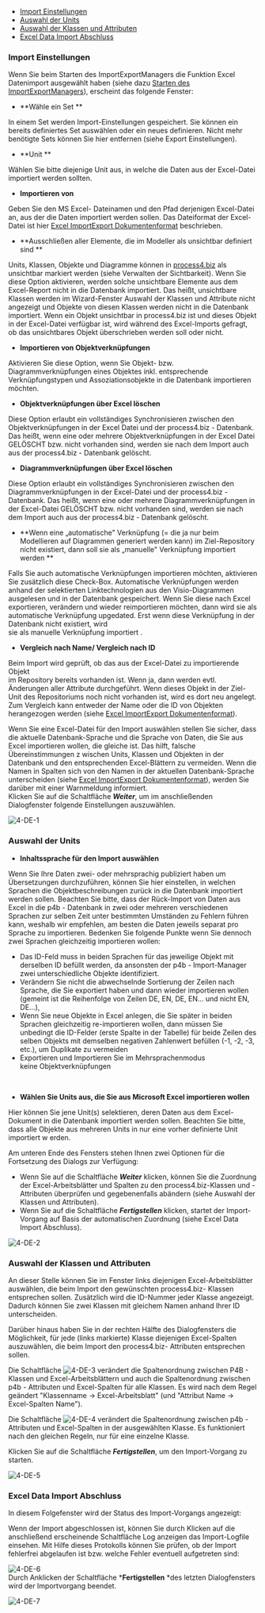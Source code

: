 -   [Import Einstellungen](#import-einstellungen)
-   [Auswahl der Units](#auswahl-der-units)
-   [Auswahl der Klassen und Attributen](#auswahl-der-klassen-und-attributen)
-   [Excel Data Import Abschluss](#excel-data-import-abschluss)

### Import Einstellungen

Wenn Sie beim Starten des ImportExportManagers die Funktion Excel
Datenimport ausgewählt haben (siehe dazu [Starten des
ImportExportManagers](Starten_des_ImportExportManagers)), erscheint das
folgende Fenster:

-   **Wähle ein Set **

In einem Set werden Import-Einstellungen gespeichert. Sie können ein
bereits definiertes Set auswählen oder ein neues definieren. Nicht mehr
benötigte Sets können Sie hier entfernen (siehe Export Einstellungen). 

-   **Unit **

Wählen Sie bitte diejenige Unit aus, in welche die Daten aus der
Excel-Datei importiert werden sollten. 

-   **Importieren von** 

Geben Sie den MS Excel- Dateinamen und den Pfad derjenigen Excel-Datei
an, aus der die Daten importiert werden sollen. Das Dateiformat der
Excel-Datei ist hier [Excel ImportExport
Dokumentenformat](Datenaustausch-zwischen-process4.biz-und-MS-Excel_1016260.html#Datenaustauschzwischenprocess4.bizundMSExcel-ExcelImportExportDokumentenformat) beschrieben. 

-   **Ausschließen aller Elemente, die im Modeller als unsichtbar
    definiert sind **

Units, Klassen, Objekte und Diagramme können in
[process4.biz](http://process4.biz) als unsichtbar markiert werden
(siehe Verwalten der Sichtbarkeit). Wenn Sie diese Option aktivieren,
werden solche unsichtbare Elemente aus dem Excel-Report nicht in die
Datenbank importiert. Das heißt, unsichtbare Klassen werden im
Wizard-Fenster Auswahl der Klassen und Attribute nicht angezeigt und
Objekte von diesen Klassen werden nicht in die Datenbank importiert.
Wenn ein Objekt unsichtbar in process4.biz ist und dieses Objekt in der
Excel-Datei verfügbar ist, wird während des Excel-Imports gefragt, ob
das unsichtbares Objekt überschrieben werden soll oder nicht. 

-   **Importieren von Objektverknüpfungen** 

Aktivieren Sie diese Option, wenn Sie Objekt- bzw. Diagrammverknüpfungen
eines Objektes inkl. entsprechende Verknüpfungstypen und
Assoziationsobjekte in die Datenbank importieren möchten. 

-   **Objektverknüpfungen über Excel löschen** 

Diese Option erlaubt ein vollständiges Synchronisieren zwischen den
Objektverknüpfungen in der Excel Datei und der process4.biz - Datenbank.
Das heißt, wenn eine oder mehrere Objektverknüpfungen in der Excel Datei
GELÖSCHT bzw. nicht vorhanden sind, werden sie nach dem Import auch aus
der process4.biz - Datenbank gelöscht. 

-   **Diagrammverknüpfungen über Excel löschen** 

Diese Option erlaubt ein vollständiges Synchronisieren zwischen den
Diagrammverknüpfungen in der Excel-Datei und der process4.biz -
Datenbank. Das heißt, wenn eine oder mehrere Diagrammverknüpfungen in
der Excel-Datei GELÖSCHT bzw. nicht vorhanden sind, werden sie nach dem
Import auch aus der process4.biz - Datenbank gelöscht. 

-   **Wenn eine „automatische" Verknüpfung (= die ja nur beim
    Modellieren auf Diagrammen generiert werden kann) im Ziel-Repository
    nicht existiert, dann soll sie als „manuelle" Verknüpfung importiert
    werden **

Falls Sie auch automatische Verknüpfungen importieren möchten,
aktivieren Sie zusätzlich diese Check-Box. Automatische Verknüpfungen
werden anhand der selektierten Linktechnologien aus den Visio-Diagrammen
ausgelesen und in der Datenbank gespeichert. Wenn Sie diese nach Excel
exportieren, verändern und wieder reimportieren möchten, dann wird sie
als automatische Verknüpfung upgedated. Erst wenn diese Verknüpfung in
der Datenbank nicht existiert, wird  
sie als manuelle Verknüpfung importiert . 

-   **Vergleich nach Name/ Vergleich nach ID** 

Beim Import wird geprüft, ob das aus der Excel-Datei zu importierende
Objekt  
im Repository bereits vorhanden ist. Wenn ja, dann werden evtl.
Änderungen aller Attribute durchgeführt. Wenn dieses Objekt in der
Ziel-Unit des Repositoriums noch nicht vorhanden ist, wird es dort neu
angelegt. Zum Vergleich kann entweder der Name oder die ID von Objekten
herangezogen werden (siehe [Excel ImportExport
Dokumentenformat](Datenaustausch-zwischen-process4.biz-und-MS-Excel_1016260.html#Datenaustauschzwischenprocess4.bizundMSExcel-ExcelImportExportDokumentenformat)).   
  
Wenn Sie eine Excel-Datei für den Import auswählen stellen Sie sicher,
dass die aktuelle Datenbank-Sprache und die Sprache von Daten, die Sie
aus Excel importieren wollen, die gleiche ist. Das hilft, falsche
Übereinstimmungen z wischen Units, Klassen und Objekten in der Datenbank
und den entsprechenden Excel-Blättern zu vermeiden. Wenn die Namen in
Spalten sich von den Namen in der aktuellen Datenbank-Sprache
unterscheiden (siehe [Excel ImportExport
Dokumentenformat](Datenaustausch-zwischen-process4.biz-und-MS-Excel_1016260.html#Datenaustauschzwischenprocess4.bizundMSExcel-ExcelImportExportDokumentenformat)),
werden Sie darüber mit einer Warnmeldung informiert.  
Klicken Sie auf die Schaltfläche ***Weiter***, um im anschließenden
Dialogfenster folgende Einstellungen auszuwählen.


![4-DE-1](//images.ctfassets.net/6mz8d8cle1nl/2ipvSY9kSQIX5AvHjbmEIr/b36b6fd4ab443d3da89b5d30b79fccdd/4-DE-1.png)

### Auswahl der Units

-   **Inhaltssprache für den Import auswählen**

Wenn Sie Ihre Daten zwei- oder mehrsprachig publiziert haben um
Übersetzungen durchzuführen, können Sie hier einstellen, in welchen
Sprachen die Objektbeschreibungen zurück in die Datenbank importiert
werden sollen. Beachten Sie bitte, dass der Rück-Import von Daten aus
Excel in die p4b - Datenbank in zwei oder mehreren verschiedenen
Sprachen zur selben Zeit unter bestimmten Umständen zu Fehlern führen
kann, weshalb wir empfehlen, am besten die Daten jeweils separat pro
Sprache zu importieren. Bedenken Sie folgende Punkte wenn Sie dennoch
zwei Sprachen gleichzeitig importieren wollen: 

-   Das ID-Feld muss in beiden Sprachen für das jeweilige Objekt mit
    derselben ID befüllt werden, da ansonsten der p4b - Import-Manager
    zwei unterschiedliche Objekte identifiziert. 
-   Verändern Sie nicht die abwechselnde Sortierung der Zeilen nach
    Sprache, die Sie exportiert haben und dann wieder importieren wollen
    (gemeint ist die Reihenfolge von Zeilen DE, EN, DE, EN… und nicht
    EN, DE…), 
-   Wenn Sie neue Objekte in Excel anlegen, die Sie später in beiden
    Sprachen gleichzeitig re-importieren wollen, dann müssen Sie
    unbedingt die ID-Felder (erste Spalte in der Tabelle) für beide
    Zeilen des selben Objekts mit demselben negativen Zahlenwert
    befüllen (-1, -2, -3, etc.), um Duplikate zu vermeiden 
-   Exportieren und Importieren Sie im Mehrsprachenmodus
    keine Objektverknüpfungen 

 

-   **Wählen Sie Units aus, die Sie aus Microsoft Excel importieren
    wollen**

Hier können Sie jene Unit(s) selektieren, deren Daten aus dem
Excel-Dokument in die Datenbank importiert werden sollen. Beachten Sie
bitte, dass alle Objekte aus mehreren Units in nur eine vorher
definierte Unit importiert w erden. 

Am unteren Ende des Fensters stehen Ihnen zwei Optionen für die
Fortsetzung des Dialogs zur Verfügung: 

-   Wenn Sie auf die Schaltfläche ***Weiter*** klicken, können Sie die
    Zuordnung der Excel-Arbeitsblätter und Spalten zu den
    process4.biz-Klassen und -Attributen überprüfen und gegebenenfalls
    abändern (siehe Auswahl der Klassen und Attributen). 
-   Wenn Sie auf die Schaltfläche ***Fertigstellen*** klicken, startet
    der Import-Vorgang auf Basis der automatischen Zuordnung
    (siehe Excel Data Import Abschluss).

![4-DE-2](//images.ctfassets.net/6mz8d8cle1nl/3cJqyzQYqcEowKKaEa40GU/cd50bf4592569dfd0ca781c8f4757349/4-DE-2.png)

### Auswahl der Klassen und Attributen

An dieser Stelle können Sie im Fenster links diejenigen
Excel-Arbeitsblätter auswählen, die beim Import den gewünschten
process4.biz- Klassen entsprechen sollen. Zusätzlich wird die ID-Nummer
jeder Klasse angezeigt. Dadurch können Sie zwei Klassen mit gleichem
Namen anhand Ihrer ID unterscheiden.

Darüber hinaus haben Sie in der rechten Hälfte des Dialogfensters die
Möglichkeit, für jede (links markierte) Klasse diejenigen Excel-Spalten
auszuwählen, die beim Import den process4.biz- Attributen entsprechen
sollen. 

  
Die Schaltfläche ![4-DE-3](//images.ctfassets.net/6mz8d8cle1nl/1i2qWRQ0EaiKwk48cCmKyw/0f9f624d340ff720b7f57ea571912333/4-DE-3.png) verändert die
Spaltenordnung zwischen P4B - Klassen und Excel-Arbeitsblättern und auch
die Spaltenordnung zwischen p4b - Attributen und Excel-Spalten für alle
Klassen. Es wird nach dem Regel geändert "Klassenname -&gt;
Excel-Arbeitsblatt" (und "Attribut Name -&gt;  
Excel-Spalten Name").   
  
  
Die Schaltfläche ![4-DE-4](//images.ctfassets.net/6mz8d8cle1nl/3eudrJnJ0AsMMeEa88EMas/693db8b69c96fa2bc349cdf8b45c7cf8/4-DE-4.png) verändert die
Spaltenordnung zwischen p4b - Attributen und Excel-Spalten in der
ausgewählten Klasse. Es funktioniert nach den gleichen Regeln, nur für
eine einzelne Klasse. 

  
Klicken Sie auf die Schaltfläche ***Fertigstellen***, um den
Import-Vorgang zu starten.

![4-DE-5](//images.ctfassets.net/6mz8d8cle1nl/767CahJglIHEDGhMz8Tuu6/bf4ffbcee326fa3c84b265afd0a3c4c7/4-DE-5.png)

### Excel Data Import Abschluss

In diesem Folgefenster wird der Status des Import-Vorgangs angezeigt:

Wenn der Import abgeschlossen ist, können Sie durch Klicken auf die
anschließend erscheinende Schaltfläche Log anzeigen das Import-Logfile
einsehen. Mit Hilfe dieses Protokolls können Sie prüfen, ob der Import
fehlerfrei abgelaufen ist bzw. welche Fehler eventuell aufgetreten
sind: 

![4-DE-6](//images.ctfassets.net/6mz8d8cle1nl/KuTsHhdcAe86KIcmwCs04/63875b94b40aa941eeb57796dc02d4c5/4-DE-6.png)   
Durch Anklicken der Schaltfläche ***Fertigstellen** *des letzten
Dialogfensters wird der Importvorgang beendet.

![4-DE-7](//images.ctfassets.net/6mz8d8cle1nl/5RYO9kgHniC6IskGI8M68A/553777754f6ee60acd71bb7ca2a32af0/4-DE-7.png)

